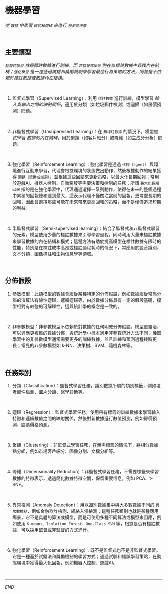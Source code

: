 # 機器學習

_從 `數據` 中學習 `模式和規律` 來進行 `預測或決策`_

<br>

## 主要類型

_`監督式學習` 依賴標註數據進行訓練，而 `非監督式學習` 則在無標註數據中尋找內在結構；`強化學習` 是一種通過試錯和獎勵機制來學習最佳行為策略的方法，同樣是不依賴於標註數據或數據內在結構。_

<br>

1. 監督式學習（Supervised Learning）：利用 `標註數據` 進行訓練，模型學習 _輸入與輸出之間的映射關係_，適用於分類（如垃圾郵件檢測）或迴歸（如房價預測）問題。

<br>

2. 非監督式學習（Unsupervised Learning）：在 `無標註數據` 的情況下，模型嘗試學習 _數據的內在結構_，用於聚類（如客戶細分）或降維（如主成分分析）問題。

<br>

3. 強化學習（Reinforcement Learning）：強化學習是通過 `代理（agent）` 與環境進行互動來學習，代理會根據環境的狀態做出動作，然後根據動作的結果獲得 `回饋（獎勵或懲罰）`，並根據這些回饋來更新策略，以最大化長期回報；常用於遊戲AI、機器人控制、自動駕駛等需要決策和控制的任務；所謂 `最大化長期回報` 指的是在強化學習中，代理通過選擇一系列動作，使得在未來的整個過程中累積的回報總和達到最大，這表示代理不僅關注當前的回報，更考慮長期的回報，因此會選擇那些可能在未來帶來更高回報的策略，而不是僅僅追求短期的利益。

<br>

4. 半監督式學習（Semi-supervised learning）：結合了監督式和非監督式學習的元素，模型使用少量的標註數據來引導學習過程，同時利用大量未標註數據來學習數據的內在結構和模式；這種方法有助於提高模型在標註數據有限時的性能，特別是在標註成本高昂或標註過程耗時的情況下，常應用於語音識別、文本分類、圖像標註和生物信息學等領域。

<br>

## 分佈假設

1. 參數模型：此類模型的數據會服從某種特定的分佈假設，例如數據服從常態分佈的演算法有線性迴歸、邏輯迴歸等，由於數據分佈具有一定的假設基礎，模型相對有較強的可解釋性，這與統計學的概念是一致的。

<br>

2. 非參數模型：非參數模型不依賴於對數據的任何明確分佈假設。模型更靈活，可以適應更複雜的數據分佈，與統計學小樣本適用非參數統計方法不同，機器學習中的非參數模型通常需要更多的訓練數據，並且訓練和預測過程耗時更長；常見的非參數模型如 k-NN、決策樹、SVM、隨機森林等。

<br>

## 任務類別

1. 分類（Classification）：監督式學習任務，識別數據所屬的類別標籤，例如垃圾郵件檢測、圖片分類、醫學診斷等。

<br>

2. 迴歸（Regression）：監督式學習任務，使用帶有標籤的訓練數據來學習輸入特徵和連續數值之間的映射關係，然後對新數據進行數值預測，例如房價預測、股票價格預測。

<br>

3. 聚類（Clustering）：非監督式學習任務，在無需標籤的情況下，將相似數據點分組，例如市場客戶細分、圖像分割、文檔分組等。

<br>

4. 降維（Dimensionality Reduction）：非監督式學習任務，不需要標籤來學習數據的特徵表示，透過簡化數據特徵空間，保留重要信息，例如 PCA、t-SNE。

<br>

5. 異常檢測（Anomaly Detection）：用以識別數據集中與大多數數據不同的 `異常數據點`，例如金融欺詐檢測、網絡入侵檢測；這種任務類別也就是某種應用場景，它不是具體的算法或模型，而是可使用多種不同算法或模型來因應，例如使用 `K-means、Isolation Forest、One-Class SVM` 等，根據是否有標註數據，可以採用監督或非監督的方式進行。

<br>

6. 強化學習（Reinforcement Learning）：既不是監督式也不是非監督式學習。它是一種基於試錯法和獎勵機制的學習方式；通過試驗和錯誤學習策略，在動態環境中獲得最大化回報，例如機器人控制、遊戲AI。

<br>

___

_END_